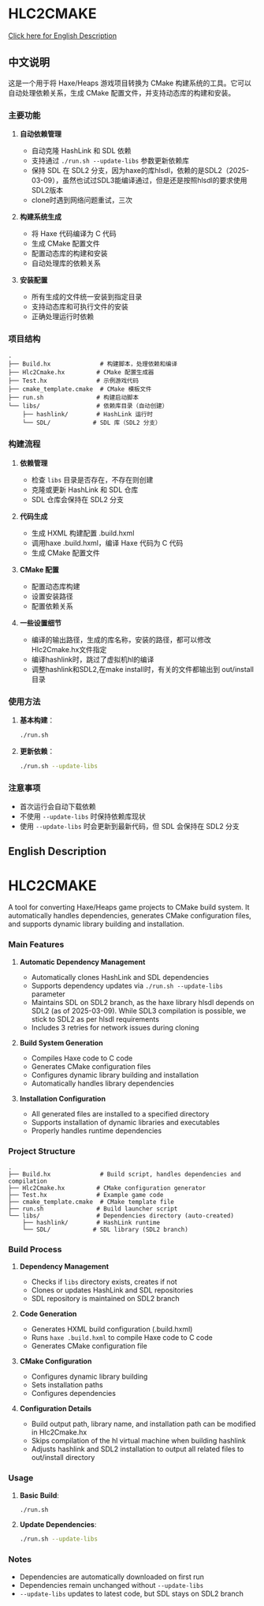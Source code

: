 # HLC2CMAKE

[Click here for English Description](#english-description)

## 中文说明

这是一个用于将 Haxe/Heaps 游戏项目转换为 CMake 构建系统的工具。它可以自动处理依赖关系，生成 CMake 配置文件，并支持动态库的构建和安装。

### 主要功能

1. **自动依赖管理**
   - 自动克隆 HashLink 和 SDL 依赖
   - 支持通过 `./run.sh --update-libs` 参数更新依赖库
   - 保持 SDL 在 SDL2 分支，因为haxe的库hlsdl，依赖的是SDL2（2025-03-09），虽然也试过SDL3能编译通过，但是还是按照hlsdl的要求使用SDL2版本
   - clone时遇到网络问题重试，三次

2. **构建系统生成**
   - 将 Haxe 代码编译为 C 代码
   - 生成 CMake 配置文件
   - 配置动态库的构建和安装
   - 自动处理库的依赖关系

3. **安装配置**
   - 所有生成的文件统一安装到指定目录
   - 支持动态库和可执行文件的安装
   - 正确处理运行时依赖

### 项目结构

```
.
├── Build.hx              # 构建脚本，处理依赖和编译
├── Hlc2Cmake.hx         # CMake 配置生成器
├── Test.hx              # 示例游戏代码
├── cmake_template.cmake  # CMake 模板文件
├── run.sh               # 构建启动脚本
└── libs/                # 依赖库目录（自动创建）
    ├── hashlink/        # HashLink 运行时
    └── SDL/            # SDL 库（SDL2 分支）
```

### 构建流程

1. **依赖管理**
   - 检查 `libs` 目录是否存在，不存在则创建
   - 克隆或更新 HashLink 和 SDL 仓库
   - SDL 仓库会保持在 SDL2 分支

2. **代码生成**
   - 生成 HXML 构建配置 .build.hxml
   - 调用haxe .build.hxml，编译 Haxe 代码为 C 代码
   - 生成 CMake 配置文件

3. **CMake 配置**
   - 配置动态库构建
   - 设置安装路径
   - 配置依赖关系

4. **一些设置细节**
   - 编译的输出路径，生成的库名称，安装的路径，都可以修改Hlc2Cmake.hx文件指定
   - 编译hashlink时，跳过了虚拟机hl的编译
   - 调整hashlink和SDL2,在make install时，有关的文件都输出到 out/install目录

### 使用方法

1. **基本构建**：
   ```bash
   ./run.sh
   ```

2. **更新依赖**：
   ```bash
   ./run.sh --update-libs
   ```

### 注意事项

- 首次运行会自动下载依赖
- 不使用 `--update-libs` 时保持依赖库现状
- 使用 `--update-libs` 时会更新到最新代码，但 SDL 会保持在 SDL2 分支

## English Description

# HLC2CMAKE

A tool for converting Haxe/Heaps game projects to CMake build system. It automatically handles dependencies, generates CMake configuration files, and supports dynamic library building and installation.

### Main Features

1. **Automatic Dependency Management**
   - Automatically clones HashLink and SDL dependencies
   - Supports dependency updates via `./run.sh --update-libs` parameter
   - Maintains SDL on SDL2 branch, as the haxe library hlsdl depends on SDL2 (as of 2025-03-09). While SDL3 compilation is possible, we stick to SDL2 as per hlsdl requirements
   - Includes 3 retries for network issues during cloning

2. **Build System Generation**
   - Compiles Haxe code to C code
   - Generates CMake configuration files
   - Configures dynamic library building and installation
   - Automatically handles library dependencies

3. **Installation Configuration**
   - All generated files are installed to a specified directory
   - Supports installation of dynamic libraries and executables
   - Properly handles runtime dependencies

### Project Structure

```
.
├── Build.hx              # Build script, handles dependencies and compilation
├── Hlc2Cmake.hx         # CMake configuration generator
├── Test.hx              # Example game code
├── cmake_template.cmake  # CMake template file
├── run.sh               # Build launcher script
└── libs/                # Dependencies directory (auto-created)
    ├── hashlink/        # HashLink runtime
    └── SDL/            # SDL library (SDL2 branch)
```


### Build Process

1. **Dependency Management**
   - Checks if `libs` directory exists, creates if not
   - Clones or updates HashLink and SDL repositories
   - SDL repository is maintained on SDL2 branch

2. **Code Generation**
   - Generates HXML build configuration (.build.hxml)
   - Runs `haxe .build.hxml` to compile Haxe code to C code
   - Generates CMake configuration file

3. **CMake Configuration**
   - Configures dynamic library building
   - Sets installation paths
   - Configures dependencies

4. **Configuration Details**
   - Build output path, library name, and installation path can be modified in Hlc2Cmake.hx
   - Skips compilation of the hl virtual machine when building hashlink
   - Adjusts hashlink and SDL2 installation to output all related files to out/install directory

### Usage

1. **Basic Build**:
   ```bash
   ./run.sh
   ```

2. **Update Dependencies**:
   ```bash
   ./run.sh --update-libs
   ```

### Notes

- Dependencies are automatically downloaded on first run
- Dependencies remain unchanged without `--update-libs`
- `--update-libs` updates to latest code, but SDL stays on SDL2 branch
